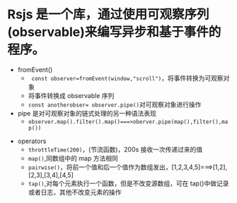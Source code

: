 # Rsjs 是一个库，通过使用可观察序列(observable)来编写异步和基于事件的程序。

- fromEvent()
  - ` const observer=fromEvent(window,"scroll")`，将事件转换为可观察对象
  - 将事件转换成 observable 序列
  * `const anotherobser= observer.pipe()`对可观察对象进行操作
- pipe 是对可观察对象的链式处理的另一种语法表现
  - `observer.map().filter().map()===>oberver.pipe(map(),filter(),map())`

* operators
  - `throttleTime(200)`，(节流函数)，200s 接收一次传递过来的值
  * `map()`,同数组中的 map 方法相同
  - `pairwise()`，将前一个值和后一个值作为数组发出，[1,2,3,4,5]===>[1,2],[2,3],[3,4],[4,5]
  * `tap()`,对每个元素执行一个函数，但是不改变源数组，可在 tap()中做记录或者日志，其他不改变元素的操作

